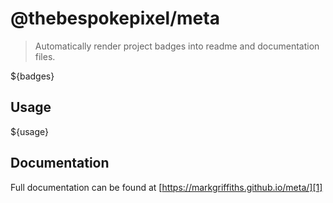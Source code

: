 # @thebespokepixel/meta

> Automatically render project badges into readme and documentation files.

${badges}

## Usage
${usage}

## Documentation
Full documentation can be found at [https://markgriffiths.github.io/meta/][1]

[1]: https://markgriffiths.github.io/meta/
